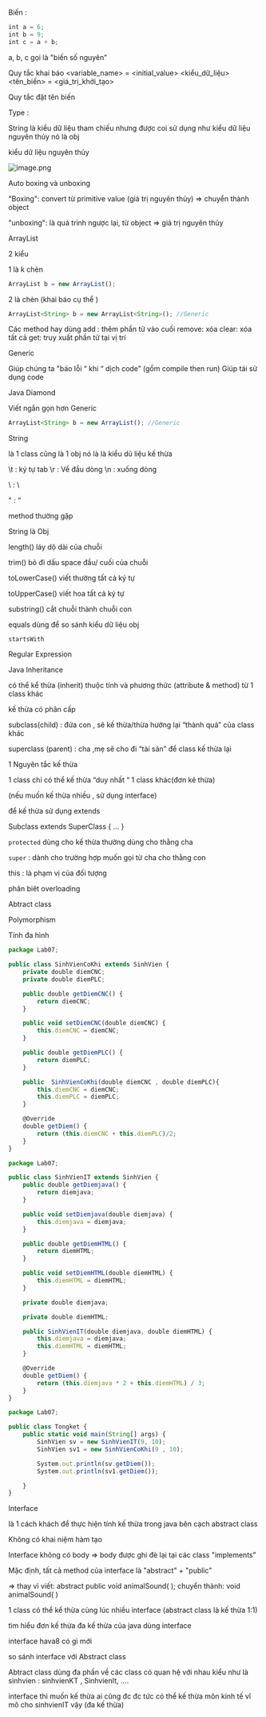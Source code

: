 Biến :

```jsx
int a = 6;
int b = 9;
int c = a + b;
```

a, b, c gọi là "biến số nguyên”

Quy tắc khai báo
<type> <variable_name> = <initial_value>
<kiểu_dữ_liệu> <tên_biến> = <giá_trị_khởi_tạo>

Quy tắc đặt tên biến

Type : 

String là kiểu dữ liệu tham chiếu nhưng được coi sử dụng như kiểu dữ liệu nguyên thủy nó là obj 

kiểu dữ liệu nguyên thủy 

![image.png](https://prod-files-secure.s3.us-west-2.amazonaws.com/816a5bad-a248-43c0-89ba-53b1b39478f8/d361ef70-6a78-4f78-b561-efa3a071b2ba/image.png)

Auto boxing và unboxing

"Boxing": convert từ primitive value (giá trị nguyên thủy) => chuyển thành object

"unboxing": là quá trình ngược lại, từ object => giá trị nguyên thủy

ArrayList

2 kiểu

1 là k chèn

```jsx
ArrayList b = new ArrayList();
```

2 là chèn (khai báo cụ thể )

```jsx
ArrayList<String> b = new ArrayList<String>(); //Generic 
```

Các method hay dùng
add : thêm phần tử vào cuối
remove: xóa
clear: xóa tất cả
get: truy xuất phần tử tại vị trí

Generic 

Giúp chúng ta "báo lỗi “ khi “ dịch code” (gồm compile then run)
Giúp tái sử dụng code

Java Diamond 

Viết ngắn gọn hơn Generic 

 

```jsx
ArrayList<String> b = new ArrayList(); //Generic 
```

String

là 1 class cũng là 1 obj  nó là là kiểu dũ liệu kế thừa

\t : ký tự tab
\r : Về đầu dòng
\n : xuống dòng

\\ : \

\" : “

method thường gặp

String là Obj 

length() láy dộ dài của chuỗi

trim() bỏ đi dấu space đầu/ cuối của chuỗi

toLowerCase() viết thường tất cả ký tự

toUpperCase() viết hoa tất cả ký tự

substring() cắt chuỗi thành chuỗi con

equals dùng để so sánh kiểu dữ liệu obj

`startsWith`

Regular Expression

Java Inheritance

có thể kể thừa (inherit)   thuộc tính và phương thức (attribute & method) từ 1 class  khác

kế thừa có phân cấp 

subclass(child) : đứa con , sẽ kế thừa/thừa hưởng lại “thành quả” của class khác

superclass (parent)  : cha ,mẹ sẽ cho đi “tài sản” để class kế thừa lại

1 Nguyên tắc kế thừa 

1 class chỉ có thể kế thừa “duy nhất “ 1 class khác(đơn kê thừa)

(nếu muốn kế thừa nhiều , sử dụng interface)

để kế thừa sử dụng extends

Subclass extends SuperClass { ... }

`protected` dùng cho kế thừa thường dùng cho thằng cha

`super` :  dành cho trường hợp muốn gọi từ cha cho thằng con

this : là phạm vị của đối tượng 

phân biêt overloading 

Abtract class

Polymorphism 

Tính đa hình 

```jsx
package Lab07;

public class SinhVienCoKhi extends SinhVien {
    private double diemCNC;
    private double diemPLC;

    public double getDiemCNC() {
        return diemCNC;
    }

    public void setDiemCNC(double diemCNC) {
        this.diemCNC = diemCNC;
    }

    public double getDiemPLC() {
        return diemPLC;
    }

    public  SinhVienCoKhi(double diemCNC , double diemPLC){
        this.diemCNC = diemCNC;
        this.diemPLC = diemPLC;
    }

    @Override
    double getDiem() {
        return (this.diemCNC + this.diemPLC)/2;
    }
}

```

```jsx
package Lab07;

public class SinhVienIT extends SinhVien {
    public double getDiemjava() {
        return diemjava;
    }

    public void setDiemjava(double diemjava) {
        this.diemjava = diemjava;
    }

    public double getDiemHTML() {
        return diemHTML;
    }

    public void setDiemHTML(double diemHTML) {
        this.diemHTML = diemHTML;
    }

    private double diemjava;

    private double diemHTML;

    public SinhVienIT(double diemjava, double diemHTML) {
        this.diemjava = diemjava;
        this.diemHTML = diemHTML;
    }

    @Override
    double getDiem() {
        return (this.diemjava * 2 + this.diemHTML) / 3;
    }
}

```

```jsx
package Lab07;

public class Tongket {
    public static void main(String[] args) {
        SinhVien sv = new SinhVienIT(9, 10);
        SinhVien sv1 = new SinhVienCoKhi(9 , 10);

        System.out.println(sv.getDiem());
        System.out.println(sv1.getDiem());

    }
}

```

Interface

là 1 cách khách để thực hiện tính kế thừa  trong java bên cạch abstract class

Không có khai niệm hàm tạo

 Interface không có body => body được ghi đè lại tại các class "implements”

Mặc định, tất cả method của interface là "abstract" + "public"

=> thay vì viết: abstract public void animalSound( );
chuyển thành:
void animalSound( )

1 class có thể kế thừa cùng lúc nhiều interface (abstract class là kế thừa 1:1)

tìm hiểu đơn kế thừa đa kế thừa của java dùng interface

interface hava8 có gì mới

so sánh interface với Abstract class

Abtract  class dùng đa phần về các class có quan hệ với nhau kiểu như là sinhvien : sinhvienKT , SinhvienIt, ….

interface thì muốn kế thừa ai cũng đc đc tức có thể kế thừa môn kinh tế vĩ mô cho sinhvienIT vậy (đa kế thừa)
